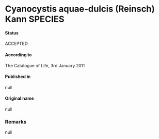 # Cyanocystis aquae-dulcis (Reinsch) Kann SPECIES

#### Status
ACCEPTED

#### According to
The Catalogue of Life, 3rd January 2011

#### Published in
null

#### Original name
null

### Remarks
null